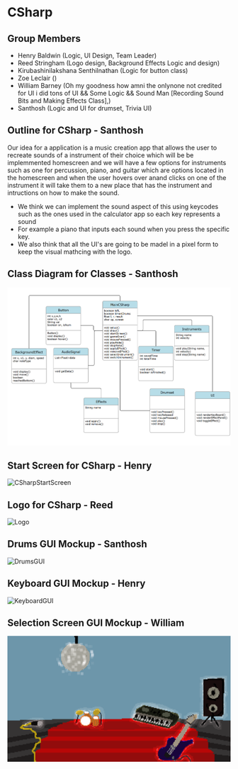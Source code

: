 # CSharp

## Group Members
* Henry Baldwin (Logic, UI Design, Team Leader)
* Reed Stringham (Logo design, Background Effects Logic and design) 
* Kirubashinilakshana Senthilnathan (Logic for button class)
* Zoe Leclair ()
* William Barney (Oh my goodness how amni the onlynone not credited for UI i did tons of UI && Some Logic && Sound Man [Recording Sound Bits and Making Effects Class],)
* Santhosh  (Logic and UI for drumset, Trivia UI)


## Outline for CSharp - Santhosh 
Our idea for a application is a music creation app that allows the user to recreate sounds of a instrument of their choice which will be be implemmented homescreen and we will have a few options for instruments such as one for percussion, piano, and guitar which are options located in the homescreen and when the user hovers over anand clicks on one of the instrument it will take them to a new place that has the instrument and intructions on how to make the sound.
- We think we can implement the sound aspect of this using keycodes such as the ones used in the calculator app so each key represents a sound
- For example a piano that inputs each sound when you press the specific key.
- We also think that all the UI's are going to be madel in a pixel form to keep the visual mathcing with the logo.


## Class Diagram for Classes - Santhosh 
![UMLKeyboard](https://github.com/HenryBald/CSharp/blob/main/src/CSharp/data/ClassDiagram.png)

## Start Screen for CSharp - Henry
![CSharpStartScreen](https://github.com/HenryBald/CSharp/blob/main/assets/CSharpStartScreen.png)

## Logo for CSharp - Reed 
![Logo](https://github.com/HenryBald/CSharp/blob/main/assets/NewC%23.png)

## Drums GUI Mockup - Santhosh
![DrumsGUI](https://github.com/HenryBald/CSharp/blob/main/assets/Drums.png)

## Keyboard GUI Mockup - Henry
![KeyboardGUI](https://github.com/HenryBald/CSharp/blob/main/src/CSharp/data/KeyboardGUIFinalVers.png)

## Selection Screen GUI Mockup - William
![SelectionScreenGUI](https://github.com/HenryBald/CSharp/blob/main/src/CSharp/data/selectionScreen1.png)
